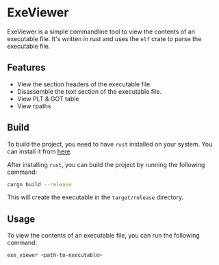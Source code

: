 ExeViewer
=========

ExeViewer is a simple commandline tool to view the contents of an executable file.
It's written in rust and uses the `elf` crate to parse the executable file.

## Features

- View the section headers of the executable file.
- Disassemble the text section of the executable file.
- View PLT & GOT table
- View rpaths 


## Build

To build the project, you need to have `rust` installed on your system. You can install it from [here](https://www.rust-lang.org/tools/install).

After installing `rust`, you can build the project by running the following command:

```bash
cargo build --release
```

This will create the executable in the `target/release` directory.


## Usage

To view the contents of an executable file, you can run the following command:

```bash
exe_viewer <path-to-executable>
```